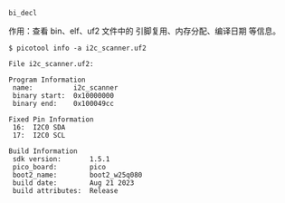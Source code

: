 `bi_decl ` 

作用：查看 bin、elf、uf2 文件中的 引脚复用、内存分配、编译日期 等信息。

```shell
$ picotool info -a i2c_scanner.uf2

File i2c_scanner.uf2:      

Program Information        
 name:          i2c_scanner
 binary start:  0x10000000 
 binary end:    0x100049cc 

Fixed Pin Information
 16:  I2C0 SDA
 17:  I2C0 SCL

Build Information
 sdk version:       1.5.1
 pico_board:        pico
 boot2_name:        boot2_w25q080
 build date:        Aug 21 2023
 build attributes:  Release
```

